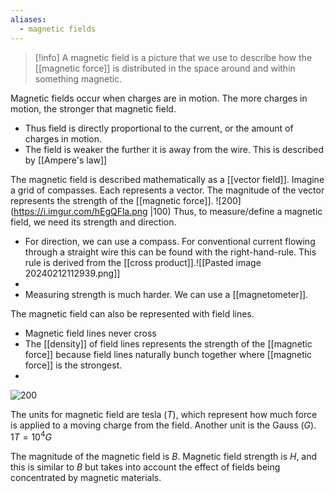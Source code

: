 ```yaml
---
aliases:
  - magnetic fields
---
```

> [!info] A magnetic field is a picture that we use to describe how the [[magnetic force]] is distributed in the space around and within something magnetic.

Magnetic fields occur when charges are in motion. The more charges in motion, the stronger that magnetic field.
+ Thus field is directly proportional to the current, or the amount of charges in motion. 
+ The field is weaker the further it is away from the wire. This is described by [[Ampere's law]]

The magnetic field is described mathematically as a [[vector field]]. Imagine a grid of compasses. Each represents a vector. The magnitude of the vector represents the strength of the [[magnetic force]].
![200](https://i.imgur.com/hEgQFla.png |100)
Thus, to measure/define a magnetic field, we need its strength and direction.
+ For direction, we can use a compass. For conventional current flowing through a straight wire this can be found with the right-hand-rule.  This rule is derived from the [[cross product]].![[Pasted image 20240212112939.png]]
+ 
+ Measuring strength is much harder. We can use a [[magnetometer]].

The magnetic field can also be represented with field lines.
* Magnetic field lines never cross
* The [[density]] of field lines represents the strength of the [[magnetic force]] because field lines naturally bunch together where [[magnetic force]] is the strongest. 
* 
![200](https://i.imgur.com/BBCAKmE.png)

The units for magnetic field are tesla ($T$), which represent how much force is applied to a moving charge from the field. Another unit is the Gauss ($G$). $1T=10^4G$

The magnitude of the magnetic field is $B$. Magnetic field strength is $H$, and this is similar to $B$ but takes into account the effect of fields being concentrated by magnetic materials.
